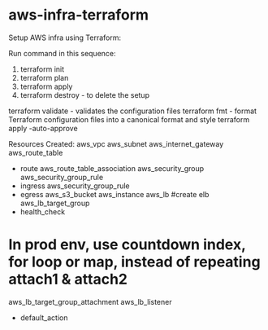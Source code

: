 # aws-infra-terraform
Setup AWS infra using Terraform:

Run command in this sequence:
1. terraform init
2. terraform plan
3. terraform apply
4. terraform destroy - to delete the setup

terraform validate - validates the configuration files
terraform fmt - format Terraform configuration files into a canonical format and style
terraform apply -auto-approve


Resources Created:
aws_vpc
aws_subnet
aws_internet_gateway
aws_route_table
  - route 
aws_route_table_association
aws_security_group
aws_security_group_rule
  - ingress
aws_security_group_rule
  - egress
aws_s3_bucket
aws_instance
aws_lb   #create elb
aws_lb_target_group
  - health_check 
# In prod env, use countdown index, for loop or map, instead of repeating attach1 & attach2
aws_lb_target_group_attachment
aws_lb_listener
  - default_action

